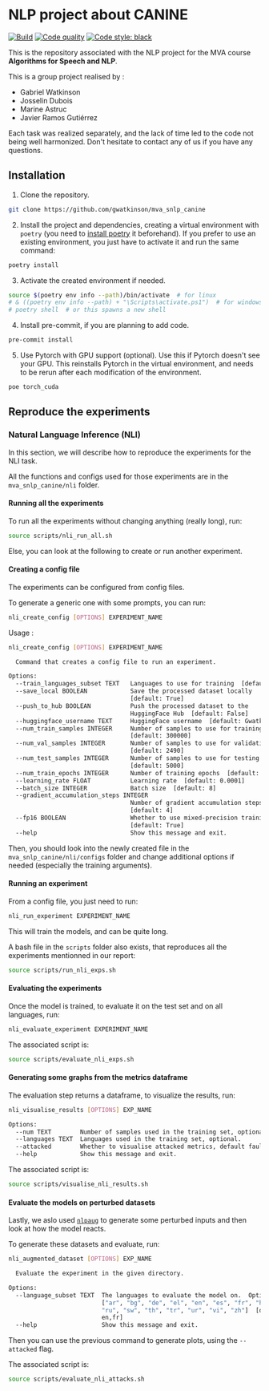 # NLP project about CANINE

[![Build](https://github.com/gwatkinson/mva_snlp_canine/actions/workflows/main.yml/badge.svg)](https://github.com/gwatkinson/mva_snlp_canine/actions/workflows/main.yml)
[![Code quality](https://github.com/gwatkinson/mva_snlp_canine/actions/workflows/quality.yml/badge.svg)](https://github.com/gwatkinson/mva_snlp_canine/actions/workflows/quality.yml)
[![Code style: black](https://img.shields.io/badge/code%20style-black-000000.svg)](https://github.com/psf/black)

This is the repository associated with the NLP project for the MVA course __Algorithms for Speech and NLP__.

This is a group project realised by :

* Gabriel Watkinson
* Josselin Dubois
* Marine Astruc
* Javier Ramos Gutiérrez

Each task was realized separately, and the lack of time led to the code not being well harmonized. Don't hesitate to contact any of us if you have any questions.

## Installation

1. Clone the repository.
```bash
git clone https://github.com/gwatkinson/mva_snlp_canine
```

2. Install the project and dependencies, creating a virtual environment with `poetry` (you need to [install poetry](https://python-poetry.org/docs/#installation) it beforehand). If you prefer to use an existing environment, you just have to activate it and run the same command:
```bash
poetry install
```

3. Activate the created environment if needed.
```bash
source $(poetry env info --path)/bin/activate  # for linux
# & ((poetry env info --path) + "\Scripts\activate.ps1")  # for windows powershell
# poetry shell  # or this spawns a new shell
```

4. Install pre-commit, if you are planning to add code.
```bash
pre-commit install
```

5. Use Pytorch with GPU support (optional). Use this if Pytorch doesn't see your GPU. This reinstalls Pytorch in the virtual environment, and needs to be rerun after each modification of the environment.
```bash
poe torch_cuda
```

## Reproduce the experiments

### Natural Language Inference (NLI)

In this section, we will describe how to reproduce the experiments for the NLI task.

All the functions and configs used for those experiments are in the `mva_snlp_canine/nli` folder.

#### Running all the experiments

To run all the experiments without changing anything (really long), run:

```bash
source scripts/nli_run_all.sh
```

Else, you can look at the following to create or run another experiment.

#### Creating a config file

The experiments can be configured from config files.

To generate a generic one with some prompts, you can run:

```bash
nli_create_config [OPTIONS] EXPERIMENT_NAME
```

Usage :

```bash
nli_create_config [OPTIONS] EXPERIMENT_NAME

  Command that creates a config file to run an experiment.

Options:
  --train_languages_subset TEXT   Languages to use for training  [default: en]
  --save_local BOOLEAN            Save the processed dataset locally
                                  [default: True]
  --push_to_hub BOOLEAN           Push the processed dataset to the
                                  HuggingFace Hub  [default: False]
  --huggingface_username TEXT     HuggingFace username  [default: Gwatk]
  --num_train_samples INTEGER     Number of samples to use for training
                                  [default: 300000]
  --num_val_samples INTEGER       Number of samples to use for validation
                                  [default: 2490]
  --num_test_samples INTEGER      Number of samples to use for testing
                                  [default: 5000]
  --num_train_epochs INTEGER      Number of training epochs  [default: 5]
  --learning_rate FLOAT           Learning rate  [default: 0.0001]
  --batch_size INTEGER            Batch size  [default: 8]
  --gradient_accumulation_steps INTEGER
                                  Number of gradient accumulation steps
                                  [default: 4]
  --fp16 BOOLEAN                  Whether to use mixed-precision training
                                  [default: True]
  --help                          Show this message and exit.
```

Then, you should look into the newly created file in the `mva_snlp_canine/nli/configs` folder and change additional options if needed (especially the training arguments).

#### Running an experiment

From a config file, you just need to run:

```bash
nli_run_experiment EXPERIMENT_NAME
```

This will train the models, and can be quite long.

A bash file in the `scripts` folder also exists, that reproduces all the experiments mentionned in our report:

```bash
source scripts/run_nli_exps.sh
```

#### Evaluating the experiments

Once the model is trained, to evaluate it on the test set and on all languages, run:

```bash
nli_evaluate_experiment EXPERIMENT_NAME
```

The associated script is:

```bash
source scripts/evaluate_nli_exps.sh
```

#### Generating some graphs from the metrics dataframe

The evaluation step returns a dataframe, to visualize the results, run:

```bash
nli_visualise_results [OPTIONS] EXP_NAME

Options:
  --num TEXT        Number of samples used in the training set, optional.
  --languages TEXT  Languages used in the training set, optional.
  --attacked        Whether to visualise attacked metrics, default fault.
  --help            Show this message and exit.
```

The associated script is:

```bash
source scripts/visualise_nli_results.sh
```

#### Evaluate the models on perturbed datasets

Lastly, we aslo used [`nlpaug`](https://github.com/makcedward/nlpaug) to generate some perturbed inputs and then look at how the model reacts.

To generate these datasets and evaluate, run:

```bash
nli_augmented_dataset [OPTIONS] EXP_NAME

  Evaluate the experiment in the given directory.

Options:
  --language_subset TEXT  The languages to evaluate the model on.  Options are
                          ["ar", "bg", "de", "el", "en", "es", "fr", "hi",
                          "ru", "sw", "th", "tr", "ur", "vi", "zh"]  [default:
                          en,fr]
  --help                  Show this message and exit.
```

Then you can use the previous command to generate plots, using the `--attacked` flag.

The associated script is:

```bash
source scripts/evaluate_nli_attacks.sh
```
